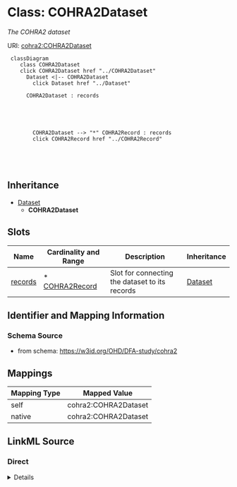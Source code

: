 

# Class: COHRA2Dataset 


_The COHRA2 dataset_





URI: [cohra2:COHRA2Dataset](https://w3id.org/OHD/DFA-study/cohra2/COHRA2Dataset)






```mermaid
 classDiagram
    class COHRA2Dataset
    click COHRA2Dataset href "../COHRA2Dataset"
      Dataset <|-- COHRA2Dataset
        click Dataset href "../Dataset"
      
      COHRA2Dataset : records
        
          
    
        
        
        COHRA2Dataset --> "*" COHRA2Record : records
        click COHRA2Record href "../COHRA2Record"
    

        
      
```





## Inheritance
* [Dataset](Dataset.md)
    * **COHRA2Dataset**



## Slots

| Name | Cardinality and Range | Description | Inheritance |
| ---  | --- | --- | --- |
| [records](records.md) | * <br/> [COHRA2Record](COHRA2Record.md) | Slot for connecting the dataset to its records | [Dataset](Dataset.md) |









## Identifier and Mapping Information







### Schema Source


* from schema: https://w3id.org/OHD/DFA-study/cohra2




## Mappings

| Mapping Type | Mapped Value |
| ---  | ---  |
| self | cohra2:COHRA2Dataset |
| native | cohra2:COHRA2Dataset |







## LinkML Source

<!-- TODO: investigate https://stackoverflow.com/questions/37606292/how-to-create-tabbed-code-blocks-in-mkdocs-or-sphinx -->

### Direct

<details>
```yaml
name: COHRA2Dataset
description: The COHRA2 dataset
from_schema: https://w3id.org/OHD/DFA-study/cohra2
is_a: Dataset
slot_usage:
  records:
    name: records
    range: COHRA2Record

```
</details>

### Induced

<details>
```yaml
name: COHRA2Dataset
description: The COHRA2 dataset
from_schema: https://w3id.org/OHD/DFA-study/cohra2
is_a: Dataset
slot_usage:
  records:
    name: records
    range: COHRA2Record
attributes:
  records:
    name: records
    description: Slot for connecting the dataset to its records
    from_schema: https://w3id.org/OHD/DFA-study/cohra2
    rank: 1000
    alias: records
    owner: COHRA2Dataset
    domain_of:
    - Dataset
    range: COHRA2Record
    multivalued: true
    inlined_as_list: true

```
</details>